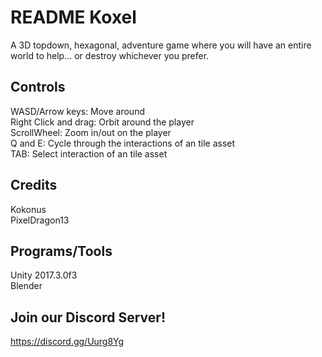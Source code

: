 # README Koxel<br />
A 3D topdown, hexagonal, adventure game
where you will have an entire world to help...
or destroy whichever you prefer.
<br />


## Controls<br />
WASD/Arrow keys: Move around<br />
Right Click and drag: Orbit around the player<br />
ScrollWheel: Zoom in/out on the player<br />
Q and E: Cycle through the interactions of an tile asset<br />
TAB: Select interaction of an tile asset<br />

## Credits<br />
Kokonus<br />
PixelDragon13<br />


## Programs/Tools<br />
Unity 2017.3.0f3<br />
Blender

## Join our Discord Server!
https://discord.gg/Uurg8Yg
